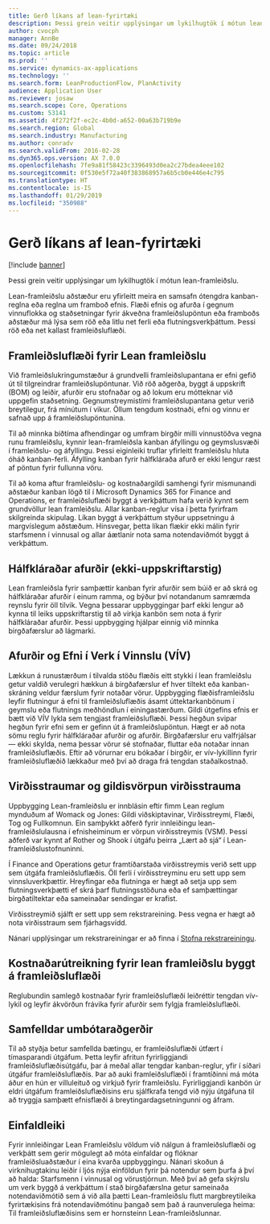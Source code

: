 ```yaml
---
title: Gerð líkans af lean-fyrirtæki
description: Þessi grein veitir upplýsingar um lykilhugtök í mótun lean-framleiðslu.
author: cvocph
manager: AnnBe
ms.date: 09/24/2018
ms.topic: article
ms.prod: ''
ms.service: dynamics-ax-applications
ms.technology: ''
ms.search.form: LeanProductionFlow, PlanActivity
audience: Application User
ms.reviewer: josaw
ms.search.scope: Core, Operations
ms.custom: 53141
ms.assetid: 4f272f2f-ec2c-4b0d-a652-00a63b719b9e
ms.search.region: Global
ms.search.industry: Manufacturing
ms.author: conradv
ms.search.validFrom: 2016-02-28
ms.dyn365.ops.version: AX 7.0.0
ms.openlocfilehash: 7fe9a81f58423c3396493d0ea2c27bdea4eee102
ms.sourcegitcommit: 0f530e5f72a40f383868957a6b5cb0e446e4c795
ms.translationtype: HT
ms.contentlocale: is-IS
ms.lasthandoff: 01/29/2019
ms.locfileid: "350988"
---
```

# <a name="modeling-a-lean-organization"></a>Gerð líkans af lean-fyrirtæki

[!include [banner](../includes/banner.md)]

Þessi grein veitir upplýsingar um lykilhugtök í mótun lean-framleiðslu. 

Lean-framleiðslu aðstæður eru yfirleitt meira en samsafn ótengdra kanban-reglna eða reglna um framboð efnis. Flæði efnis og afurða í gegnum vinnuflokka og staðsetningar fyrir ákveðna framleiðslupöntun eða framboðs aðstæður má lýsa sem röð eða litlu net ferli eða flutningsverkþáttum. Þessi röð eða net kallast framleiðsluflæði.

## <a name="production-flows-in-lean-manufacturing"></a>Framleiðsluflæði fyrir Lean framleiðslu
Við framleiðslukringumstæður á grundvelli framleiðslupantana er efni gefið út til tilgreindrar framleiðslupöntunar. Við röð aðgerða, byggt á uppskrift (BOM) og leiðir, afurðir eru stofnaðar og að lokum eru mótteknar við uppgefin staðsetning. Gegnumstreymistími framleiðslupantana getur verið breytilegur, frá mínútum í vikur. Öllum tengdum kostnaði, efni og vinnu er safnað upp á framleiðslupöntunina. 

Til að minnka biðtíma afhendingar og umfram birgðir milli vinnustöðva vegna runu framleiðslu, kynnir lean-framleiðsla kanban áfyllingu og geymslusvæði í framleiðslu- og áfyllingu. Þessi eiginleiki truflar yfirleitt framleiðslu hluta óháð kanban-ferli. Áfylling kanban fyrir hálfkláraða afurð er ekki lengur ræst af pöntun fyrir fullunna vöru. 

Til að koma aftur framleiðslu- og kostnaðargildi samhengi fyrir mismunandi aðstæður kanban lögð til í Microsoft Dynamics 365 for Finance and Operations, er framleiðsluflæði byggt á verkþáttum hafa verið kynnt sem grundvöllur lean framleiðslu. Allar kanban-reglur vísa í þetta fyrirfram skilgreinda skipulag. Líkan byggt á verkþáttum styður uppsetningu á margvíslegum aðstæðum. Hinsvegar, þetta líkan flækir ekki málin fyrir starfsmenn í vinnusal og allar áætlanir nota sama notendaviðmót byggt á verkþáttum.

## <a name="semi-finished-products-non-bom-levels"></a>Hálfkláraðar afurðir (ekki-uppskriftarstig)
Lean framleiðsla fyrir samþættir kanban fyrir afurðir sem búið er að skrá og hálfkláraðar afurðir í einum ramma, og býður því notandanum samræmda reynslu fyrir öll tilvik. Vegna þessarar uppbyggingar þarf ekki lengur að kynna til leiks uppskriftarstig til að virkja kanbön sem nota á fyrir hálfkláraðar afurðir. Þessi uppbygging hjálpar einnig við minnka birgðafærslur að lágmarki.

## <a name="products-and-material-in-work-in-progress"></a>Afurðir og Efni í Verk í Vinnslu (VÍV)
Lækkun á runustærðum í tilvalda stöðu flæðis eitt stykki í lean framleiðslu getur valdið verulegri hækkun á birgðafærslur ef hver tiltekt eða kanban-skráning veldur færslum fyrir notaðar vörur. Uppbygging flæðisframleiðslu leyfir flutningur á efni til framleiðsluflæðis ásamt úttektarkanbönum í geymslu eða flutnings meðhöndlun í einingastærðum. Gildi útgefins efnis er bætt við VÍV lykla sem tengjast framleiðsluflæði. Þessi hegðun svipar hegðun fyrir efni sem er gefinn út á framleiðslupöntun. Hægt er að nota sömu reglu fyrir hálfkláraðar afurðir og afurðir. Birgðafærslur eru valfrjálsar — ekki skylda, nema þessar vörur sé stofnaðar, fluttar eða notaðar innan framleiðsluflæðis. Eftir að vörurnar eru bókaðar í birgðir, er vív-lykillinn fyrir framleiðsluflæðið lækkaður með því að draga frá tengdan staðalkostnað.

## <a name="value-streams-and-value-stream-mapping"></a>Virðisstraumar og gildisvörpun virðisstrauma
Uppbygging Lean-framleiðslu er innblásin eftir fimm Lean reglum mynduðum af Womack og Jones: Gildi viðskiptavinar, Virðisstreymi, Flæði, Tog og Fullkomnun. Ein samþykkt aðferð fyrir innleiðingu lean-framleiðslulausna í efnisheiminum er vörpun virðisstreymis (VSM). Þessi aðferð var kynnt af Rother og Shook í útgáfu þeirra „Lært að sjá“ í Lean-framleiðslustofnuninni. 

Í Finance and Operations getur framtíðarstaða virðisstreymis verið sett upp sem útgáfa framleiðsluflæðis. Öll ferli í virðisstreyminu eru sett upp sem vinnsluverkþættir. Hreyfingar eða flutninga er hægt að setja upp sem flutningsverkþætti ef skrá þarf flutningsstöðuna eða ef samþættingar birgðatiltektar eða sameinaðar sendingar er krafist. 

Virðisstreymið sjálft er sett upp sem rekstrareining. Þess vegna er hægt að nota virðisstraum sem fjárhagsvídd.

Nánari upplýsingar um rekstrareiningar er að finna í [Stofna rekstrareiningu](../../fin-and-ops/organization-administration/tasks/create-operating-unit.md).

## <a name="costing-for-lean-manufacturing-based-on-the-production-flow"></a>Kostnaðarútreikning fyrir lean framleiðslu byggt á framleiðsluflæði
Reglubundin samlegð kostnaðar fyrir framleiðsluflæði leiðréttir tengdan vív-lykil og leyfir ákvörðun frávika fyrir afurðir sem fylgja framleiðsluflæði.

## <a name="continuous-improvement"></a> Samfelldar umbótaraðgerðir
Til að styðja betur samfellda bætingu, er framleiðsluflæði útfært í tímasparandi útgáfum. Þetta leyfir afritun fyrirliggjandi framleiðsluflæðisútgáfu, þar á meðal allar tengdar kanban-reglur, yfir í síðari útgáfur framleiðsluflæðis. Þar að auki framleiðsluflæði í framtíðinni má móta áður en hún er villuleituð og virkjuð fyrir framleiðslu. Fyrirliggjandi kanbön úr eldri útgáfum framleiðsluflæðisins eru sjálfkrafa tengd við nýju útgáfuna til að tryggja samþætt efnisflæði á breytingardagsetningunni og áfram.

## <a name="simplicity"></a>Einfaldleiki
Fyrir innleiðingar Lean Framleiðslu völdum við nálgun á framleiðsluflæði og verkþátt sem gerir mögulegt að móta einfaldar og flóknar framleiðsluaðstæður í eina kvarða uppbyggingu. Nánari skoðun á virknihugtakinu leiðir í ljós nýja einföldun fyrir þá notendur sem þurfa á því að halda: Starfsmenn í vinnusal og vörustjórnun. Með því að gefa skýrslu um verk byggð á verkþáttum í stað birgðafærslna getur sameinaða notendaviðmótið sem á við alla þætti Lean-framleiðslu flutt margbreytileika fyrirtækisins frá notendaviðmótinu þangað sem það á raunverulega heima: Til framleiðsluflæðisins sem er hornsteinn Lean-framleiðslunnar.



